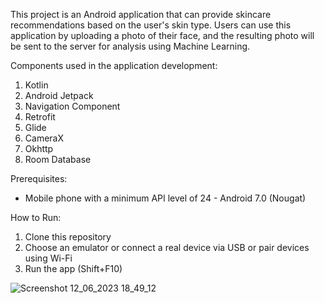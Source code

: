 This project is an Android application that can provide skincare recommendations based on the user's skin type. Users can use this application by uploading a photo of their face, and the resulting photo will be sent to the server for analysis using Machine Learning.

Components used in the application development:
1. Kotlin
2. Android Jetpack
3. Navigation Component
4. Retrofit
5. Glide
6. CameraX
7. Okhttp
8. Room Database

Prerequisites:
- Mobile phone with a minimum API level of 24 - Android 7.0 (Nougat)

How to Run:
1. Clone this repository
2. Choose an emulator or connect a real device via USB or pair devices using Wi-Fi
3. Run the app (Shift+F10)

![Screenshot 12_06_2023 18_49_12](https://github.com/skinnie-project/AndroidApp/assets/91369153/1b264c31-ebdf-4200-9709-325fcc7ba709)

